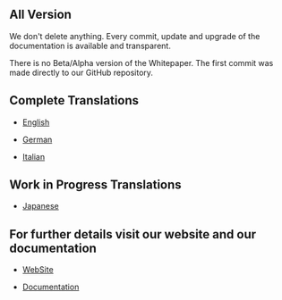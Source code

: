 ## All Version
We don't delete anything. 
Every commit, update and upgrade of the documentation is available and transparent.

There is no Beta/Alpha version of the Whitepaper.
The first commit was made directly to our GitHub repository.

## Complete Translations

- [English](RSK-Whitepaper-en.pdf)

- [German](RSK-Whitepaper-de.pdf)

- [Italian](RSK-Whitepaper-it.pdf)
  
## Work in Progress Translations

- [Japanese](RSK-Whitepaper-jp.pdf)

## For further details visit our website and our documentation

- [WebSite](https://rosikocoin.site)

- [Documentation](https://docs.rosikocoin.site/rosikocoin/about-rosikocoin)
